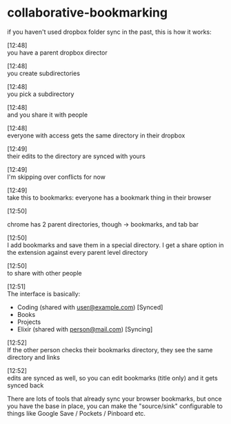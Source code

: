 # collaborative-bookmarking

if you haven't used dropbox folder sync in the past, this is how it works:

[12:48]  
you have a parent dropbox director

[12:48]  
you create subdirectories

[12:48]  
you pick a subdirectory

[12:48]  
and you share it with people

[12:48]  
everyone with access gets the same directory in their dropbox

[12:49]  
their edits to the directory are synced with yours

[12:49]  
I'm skipping over conflicts for now

[12:49]  
take this to bookmarks: everyone has a bookmark thing in their browser

[12:50]  

chrome has 2 parent directories, though -> bookmarks, and tab bar

[12:50]  
I add bookmarks and save them in a special directory. I get a share option in the extension against every parent level directory

[12:50]  
to share with other people

[12:51]  
The interface is basically:

- Coding (shared with user@example.com) [Synced]
- Books
- Projects
- Elixir (shared with person@mail.com) [Syncing]

[12:52]  
If the other person checks their bookmarks directory, they see the same directory and links

[12:52]  
edits are synced as well, so you can edit bookmarks (title only) and it gets synced back

There are lots of tools that already sync your browser bookmarks, but once you have the base in place,
you can make the "source/sink" configurable to things like Google Save / Pockets / Pinboard etc.
